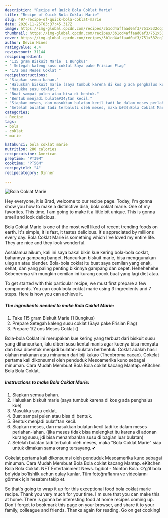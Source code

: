```yaml
---
description: "Recipe of Quick Bola Coklat Marie"
title: "Recipe of Quick Bola Coklat Marie"
slug: 497-recipe-of-quick-bola-coklat-marie
date: 2020-11-25T03:37:45.317Z
image: https://img-global.cpcdn.com/recipes/3b1cd4affaad0af3/751x532cq70/bola-coklat-marie-foto-resep-utama.jpg
thumbnail: https://img-global.cpcdn.com/recipes/3b1cd4affaad0af3/751x532cq70/bola-coklat-marie-foto-resep-utama.jpg
cover: https://img-global.cpcdn.com/recipes/3b1cd4affaad0af3/751x532cq70/bola-coklat-marie-foto-resep-utama.jpg
author: Devin Hines
ratingvalue: 4.4
reviewcount: 31144
recipeingredient:
- "115 gram Biskuit Marie  1 Bungkus"
- " Setegah kaleng susu coklat Saya pake Frisian Flag"
- "1/2 ons Meses Coklat "
recipeinstructions:
- "Siapkan semua bahan."
- "Haluskan biskuit marie (saya tumbuk karena di kos g ada penghalus kue)"
- "Masukka susu coklat."
- "Buat sampai pulen atau bisa di bentuk."
- "Bentuk menjadi bulat&#34;tan kecil."
- "Siapkan meses, dan masukkan bulatan kecil tadi ke dalam meses perlahan-lahan. (jika meses tidak bisa melengket itu karena di adonan kurang susu, jdi bisa menambahlan susu di bagian luar bulatan)"
- "Setelah bulatan tadi terbaluti oleh meses, maka &#34;Bola Coklat Marie&#34; siap untuk dimakan sama orang tersayang. 💕"
categories:
- Recipe
tags:
- bola
- coklat
- marie

katakunci: bola coklat marie 
nutrition: 280 calories
recipecuisine: American
preptime: "PT39M"
cooktime: "PT56M"
recipeyield: "4"
recipecategory: Dinner

---
```



![Bola Coklat Marie](https://img-global.cpcdn.com/recipes/3b1cd4affaad0af3/751x532cq70/bola-coklat-marie-foto-resep-utama.jpg)

Hey everyone, it is Brad, welcome to our recipe page. Today, I'm gonna show you how to make a distinctive dish, bola coklat marie. One of my favorites. This time, I am going to make it a little bit unique. This is gonna smell and look delicious.

Bola Coklat Marie is one of the most well liked of recent trending foods on earth. It's simple, it is fast, it tastes delicious. It's appreciated by millions every day. Bola Coklat Marie is something which I've loved my entire life. They are nice and they look wonderful.

Assalamualaikum, kali ini saya bakal bikin kue kering bola-bola coklat, bahannya gampang banget. Hancurkan biskuit marie, bisa menggunakan uleg an atau blender. Bola-bola coklat itu buat saya cemilan yang enak, sehat, dan yang paling penting bikinnya gampang dan cepet. Hehehehehe Sebenernya sih mungkin cemilan ini kurang cocok buat yang lagi diet atau.


To get started with this particular recipe, we must first prepare a few components. You can cook bola coklat marie using 3 ingredients and 7 steps. Here is how you can achieve it.

<!--inarticleads1-->

##### The ingredients needed to make Bola Coklat Marie:

1. Take 115 gram Biskuit Marie  (1 Bungkus)
1. Prepare  Setegah kaleng susu coklat (Saya pake Frisian Flag)
1. Prepare 1/2 ons Meses Coklat ()


Bola-bola Coklat ini merupakan kue kering yang terbuat dari biskuit susu yang dihancurkan, lalu diberi susu kental manis agar kuenya bisa menyatu dan bisa dibentuk menjadi bulatan-bulatan berbentuk. Coklat adalah hasil olahan makanan atau minuman dari biji kakao (Theobroma cacao). Cokelat pertama kali dikonsumsi oleh penduduk Mesoamerika kuno sebagai minuman. Cara Mudah Membuat Bola Bola coklat kacang Mantap. eKitchen Bola Bola Coklat. 

<!--inarticleads2-->

##### Instructions to make Bola Coklat Marie:

1. Siapkan semua bahan.
1. Haluskan biskuit marie (saya tumbuk karena di kos g ada penghalus kue)
1. Masukka susu coklat.
1. Buat sampai pulen atau bisa di bentuk.
1. Bentuk menjadi bulat&#34;tan kecil.
1. Siapkan meses, dan masukkan bulatan kecil tadi ke dalam meses perlahan-lahan. (jika meses tidak bisa melengket itu karena di adonan kurang susu, jdi bisa menambahlan susu di bagian luar bulatan)
1. Setelah bulatan tadi terbaluti oleh meses, maka &#34;Bola Coklat Marie&#34; siap untuk dimakan sama orang tersayang. 💕


Cokelat pertama kali dikonsumsi oleh penduduk Mesoamerika kuno sebagai minuman. Cara Mudah Membuat Bola Bola coklat kacang Mantap. eKitchen Bola Bola Coklat. NET Entertainment News. bgibol - Nonton Bola. O&#39;g&#39;il bola bo&#39;yida bo&#39;lishlik uchun qulay kunlar. Tüm fotoğraflarını ve videolarını görmek için hesabını takip et. 

So that's going to wrap it up for this exceptional food bola coklat marie recipe. Thank you very much for your time. I'm sure that you can make this at home. There is gonna be interesting food at home recipes coming up. Don't forget to bookmark this page on your browser, and share it to your family, colleague and friends. Thanks again for reading. Go on get cooking!
